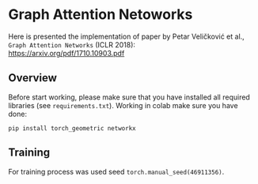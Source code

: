 # Graph Attention Netoworks

Here is presented the implementation of paper by Petar Veličković et al., `Graph Attention Networks` (ICLR 2018): \
https://arxiv.org/pdf/1710.10903.pdf


## Overview
Before start working, please make sure that you have installed all required libraries (see `requirements.txt`). Working in colab make sure you have done:
```
pip install torch_geometric networkx
```



## Training
For training process was used seed `torch.manual_seed(46911356)`.
